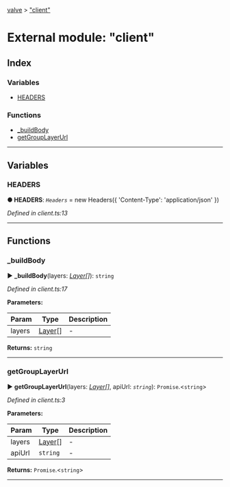 [valve](../README.md) > ["client"](../modules/_client_.md)



# External module: "client"

## Index

### Variables

* [HEADERS](_client_.md#headers)


### Functions

* [_buildBody](_client_.md#_buildbody)
* [getGroupLayerUrl](_client_.md#getgrouplayerurl)



---
## Variables
<a id="headers"></a>

###  HEADERS

**●  HEADERS**:  *`Headers`*  =  new Headers({
    'Content-Type': 'application/json'
})

*Defined in client.ts:13*





___


## Functions
<a id="_buildbody"></a>

###  _buildBody

► **_buildBody**(layers: *[Layer](../classes/_layer_.layer.md)[]*): `string`




*Defined in client.ts:17*



**Parameters:**

| Param | Type | Description |
| ------ | ------ | ------ |
| layers | [Layer](../classes/_layer_.layer.md)[]   |  - |





**Returns:** `string`





___

<a id="getgrouplayerurl"></a>

###  getGroupLayerUrl

► **getGroupLayerUrl**(layers: *[Layer](../classes/_layer_.layer.md)[]*, apiUrl: *`string`*): `Promise`.<`string`>




*Defined in client.ts:3*



**Parameters:**

| Param | Type | Description |
| ------ | ------ | ------ |
| layers | [Layer](../classes/_layer_.layer.md)[]   |  - |
| apiUrl | `string`   |  - |





**Returns:** `Promise`.<`string`>





___


